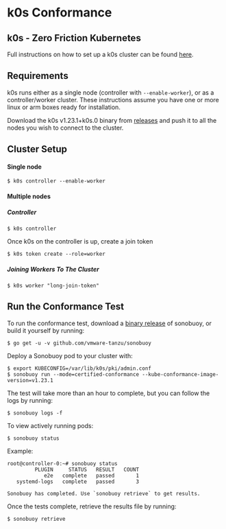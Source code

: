 # k0s Conformance 
## k0s - Zero Friction Kubernetes

Full instructions on how to set up a k0s cluster can be found [here](https://github.com/k0sproject/k0s/blob/main/docs/create-cluster.md).
## Requirements
k0s runs either as a single node (controller with `--enable-worker`), or as a controller/worker cluster.
These instructions assume you have one or more linux or arm boxes ready for installation.

Download the k0s v1.23.1+k0s.0 binary from [releases](https://github.com/k0sproject/k0s/releases/v1.23.1+k0s.0) and push it to all the nodes you wish to connect to the cluster.

## Cluster Setup
#### Single node
```
$ k0s controller --enable-worker
```
#### Multiple nodes
##### Controller
```
$ k0s controller
```
Once k0s on the controller is up, create a join token
```
$ k0s token create --role=worker
```
##### Joining Workers To The Cluster
```
$ k0s worker "long-join-token"
```
## Run the Conformance Test

To run the conformance test, download a [binary release](https://github.com/vmware-tanzu/sonobuoy/releases) of sonobuoy, or build it yourself by running:
```
$ go get -u -v github.com/vmware-tanzu/sonobuoy
```
Deploy a Sonobuoy pod to your cluster with:
```
$ export KUBECONFIG=/var/lib/k0s/pki/admin.conf
$ sonobuoy run --mode=certified-conformance --kube-conformance-image-version=v1.23.1
```
The test will take more than an hour to complete, but you can follow the logs by running:
```
$ sonobuoy logs -f
```
To view actively running pods:
```
$ sonobuoy status
```
Example:
```
root@controller-0:~# sonobuoy status
         PLUGIN     STATUS   RESULT   COUNT
            e2e   complete   passed       1
   systemd-logs   complete   passed       3

Sonobuoy has completed. Use `sonobuoy retrieve` to get results.
```

Once the tests complete, retrieve the results file by running:
```
$ sonobuoy retrieve
```
